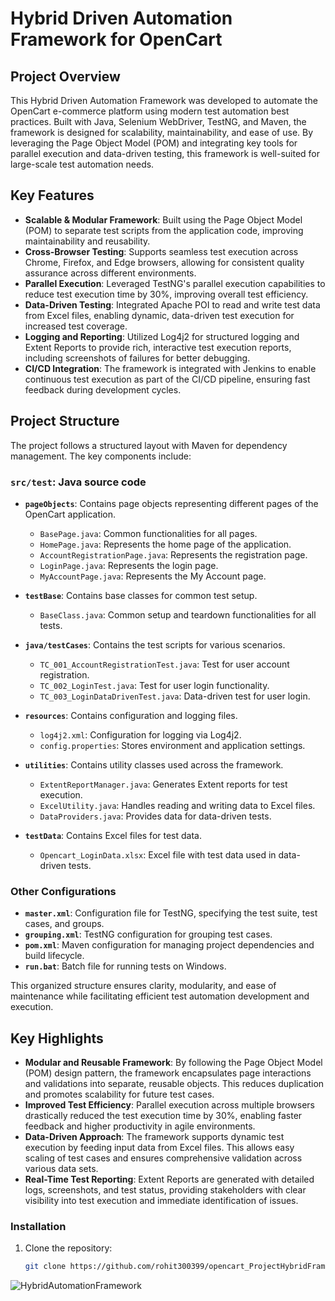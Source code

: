 

# Hybrid Driven Automation Framework for OpenCart

## Project Overview
This Hybrid Driven Automation Framework was developed to automate the OpenCart e-commerce platform using modern test automation best practices. Built with Java, Selenium WebDriver, TestNG, and Maven, the framework is designed for scalability, maintainability, and ease of use. By leveraging the Page Object Model (POM) and integrating key tools for parallel execution and data-driven testing, this framework is well-suited for large-scale test automation needs.

## Key Features

- **Scalable & Modular Framework**: Built using the Page Object Model (POM) to separate test scripts from the application code, improving maintainability and reusability.
- **Cross-Browser Testing**: Supports seamless test execution across Chrome, Firefox, and Edge browsers, allowing for consistent quality assurance across different environments.
- **Parallel Execution**: Leveraged TestNG's parallel execution capabilities to reduce test execution time by 30%, improving overall test efficiency.
- **Data-Driven Testing**: Integrated Apache POI to read and write test data from Excel files, enabling dynamic, data-driven test execution for increased test coverage.
- **Logging and Reporting**: Utilized Log4j2 for structured logging and Extent Reports to provide rich, interactive test execution reports, including screenshots of failures for better debugging.
- **CI/CD Integration**: The framework is integrated with Jenkins to enable continuous test execution as part of the CI/CD pipeline, ensuring fast feedback during development cycles.

## Project Structure

The project follows a structured layout with Maven for dependency management. The key components include:

### `src/test`: Java source code
- **`pageObjects`**: Contains page objects representing different pages of the OpenCart application.
  - `BasePage.java`: Common functionalities for all pages.
  - `HomePage.java`: Represents the home page of the application.
  - `AccountRegistrationPage.java`: Represents the registration page.
  - `LoginPage.java`: Represents the login page.
  - `MyAccountPage.java`: Represents the My Account page.


- **`testBase`**: Contains base classes for common test setup.
  - `BaseClass.java`: Common setup and teardown functionalities for all tests.

- **`java/testCases`**: Contains the test scripts for various scenarios.
  - `TC_001_AccountRegistrationTest.java`: Test for user account registration.
  - `TC_002_LoginTest.java`: Test for user login functionality.
  - `TC_003_LoginDataDrivenTest.java`: Data-driven test for user login.
    

- **`resources`**: Contains configuration and logging files.
  - `log4j2.xml`: Configuration for logging via Log4j2.
  - `config.properties`: Stores environment and application settings.

- **`utilities`**: Contains utility classes used across the framework.
  - `ExtentReportManager.java`: Generates Extent reports for test execution.
  - `ExcelUtility.java`: Handles reading and writing data to Excel files.
  - `DataProviders.java`: Provides data for data-driven tests.

- **`testData`**: Contains Excel files for test data.
  - `Opencart_LoginData.xlsx`: Excel file with test data used in data-driven tests.

### Other Configurations
- **`master.xml`**: Configuration file for TestNG, specifying the test suite, test cases, and groups.
- **`grouping.xml`**: TestNG configuration for grouping test cases.
- **`pom.xml`**: Maven configuration for managing project dependencies and build lifecycle.
- **`run.bat`**: Batch file for running tests on Windows.

This organized structure ensures clarity, modularity, and ease of maintenance while facilitating efficient test automation development and execution.

## Key Highlights

- **Modular and Reusable Framework**: By following the Page Object Model (POM) design pattern, the framework encapsulates page interactions and validations into separate, reusable objects. This reduces duplication and promotes scalability for future test cases.
- **Improved Test Efficiency**: Parallel execution across multiple browsers drastically reduced the test execution time by 30%, enabling faster feedback and higher productivity in agile environments.
- **Data-Driven Approach**: The framework supports dynamic test execution by feeding input data from Excel files. This allows easy scaling of test cases and ensures comprehensive validation across various data sets.
- **Real-Time Test Reporting**: Extent Reports are generated with detailed logs, screenshots, and test status, providing stakeholders with clear visibility into test execution and immediate identification of issues.


### Installation
1. Clone the repository:
   ```bash
   git clone https://github.com/rohit300399/opencart_ProjectHybridFramework.git

![HybridAutomationFramework](https://github.com/user-attachments/assets/3640aae3-857a-496c-b234-6b6c5a3ff200)
